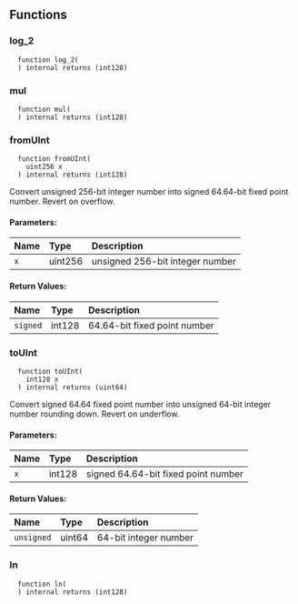 


## Functions
### log_2
```solidity
  function log_2(
  ) internal returns (int128)
```




### mul
```solidity
  function mul(
  ) internal returns (int128)
```




### fromUInt
```solidity
  function fromUInt(
    uint256 x
  ) internal returns (int128)
```
Convert unsigned 256-bit integer number into signed 64.64-bit fixed point
number.  Revert on overflow.



#### Parameters:
| Name | Type | Description                                                          |
| :--- | :--- | :------------------------------------------------------------------- |
|`x` | uint256 | unsigned 256-bit integer number

#### Return Values:
| Name                           | Type          | Description                                                                  |
| :----------------------------- | :------------ | :--------------------------------------------------------------------------- |
|`signed`| int128 | 64.64-bit fixed point number
### toUInt
```solidity
  function toUInt(
    int128 x
  ) internal returns (uint64)
```
Convert signed 64.64 fixed point number into unsigned 64-bit integer
number rounding down.  Revert on underflow.



#### Parameters:
| Name | Type | Description                                                          |
| :--- | :--- | :------------------------------------------------------------------- |
|`x` | int128 | signed 64.64-bit fixed point number

#### Return Values:
| Name                           | Type          | Description                                                                  |
| :----------------------------- | :------------ | :--------------------------------------------------------------------------- |
|`unsigned`| uint64 | 64-bit integer number
### ln
```solidity
  function ln(
  ) internal returns (int128)
```




